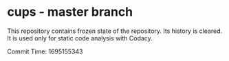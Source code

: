 # cups - master branch

This repository contains frozen state of the repository.
Its history is cleared. It is used only for static code
analysis with Codacy.

Commit Time: 1695155343